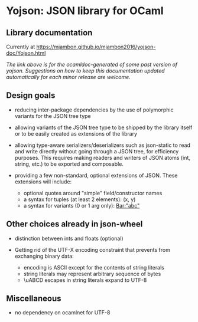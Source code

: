 Yojson: JSON library for OCaml
==============================

Library documentation
---------------------

Currently at https://mjambon.github.io/mjambon2016/yojson-doc/Yojson.html

_The link above is for the ocamldoc-generated of some past version of yojson. Suggestions on how to keep this documentation updated automatically for each minor release are welcome._

Design goals
------------

* reducing inter-package dependencies by the use of polymorphic
  variants for the JSON tree type

* allowing variants of the JSON tree type to be shipped by the library
  itself or to be easily created as extensions of the library

* allowing type-aware serializers/deserializers such as json-static
  to read and write directly without going through a JSON tree,
  for efficiency purposes.
  This requires making readers and writers of JSON atoms (int, string,
  etc.) to be exported and composable.

* providing a few non-standard, optional extensions of JSON.
  These extensions will include:
  * optional quotes around "simple" field/constructor names
  * a syntax for tuples (at least 2 elements): (x, y)
  * a syntax for variants (0 or 1 arg only): <Foo> <Bar:"abc">


Other choices already in json-wheel
-----------------------------------

* distinction between ints and floats (optional)

* Getting rid of the UTF-X encoding constraint that prevents from
  exchanging binary data:
  * encoding is ASCII except for the contents of string literals
  * string literals may represent arbitrary sequence of bytes
  * \uABCD escapes in string literals expand to UTF-8


Miscellaneous
-------------

* no dependency on ocamlnet for UTF-8
